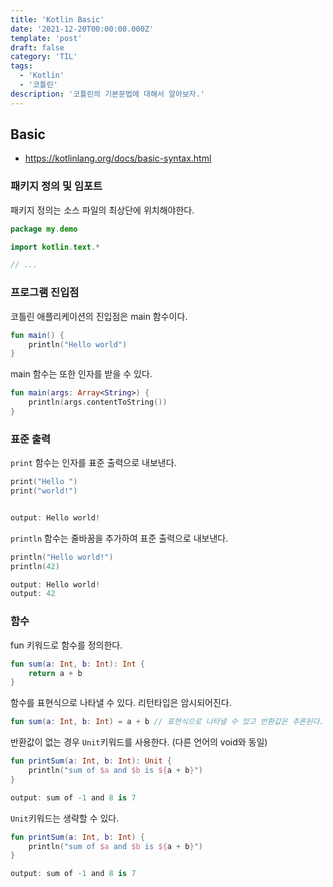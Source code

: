 ```yaml
---
title: 'Kotlin Basic'
date: '2021-12-20T00:00:00.000Z'
template: 'post'
draft: false
category: 'TIL'
tags:
  - 'Kotlin'
  - '코틀린'
description: '코틀린의 기본문법에 대해서 알아보자.'
---
```


## Basic

- https://kotlinlang.org/docs/basic-syntax.html

### 패키지 정의 및 임포트

패키지 정의는 소스 파일의 최상단에 위치해야한다.

```kotlin
package my.demo

import kotlin.text.*

// ...

```

### 프로그램 진입점

코틀린 애플리케이션의 진입점은 main 함수이다.

```kotlin
fun main() {
    println("Hello world")
}
```

main 함수는 또한 인자를 받을 수 있다.

```kotlin
fun main(args: Array<String>) {
    println(args.contentToString())
}
```

### 표준 출력

`print` 함수는 인자를 표준 출력으로 내보낸다.

```kotlin
print("Hello ")
print("world!")


output: Hello world!
```

`println` 함수는 줄바꿈을 추가하여 표준 출력으로 내보낸다.

```kotlin
println("Hello world!")
println(42)

output: Hello world!
output: 42
```

### 함수

fun 키워드로 함수를 정의한다.

```kotlin
fun sum(a: Int, b: Int): Int {
    return a + b
}
```

함수를 표현식으로 나타낼 수 있다. 리턴타입은 암시되어진다.

```kotlin
fun sum(a: Int, b: Int) = a + b // 표현식으로 나타낼 수 있고 반환값은 추론된다.
```

반환값이 없는 경우 `Unit`키워드를 사용한다. (다른 언어의 void와 동일)

```kotlin
fun printSum(a: Int, b: Int): Unit {
    println("sum of $a and $b is ${a + b}")
}

output: sum of -1 and 8 is 7
```

`Unit`키워드는 생략할 수 있다.

```kotlin
fun printSum(a: Int, b: Int) {
    println("sum of $a and $b is ${a + b}")
}

output: sum of -1 and 8 is 7
```
